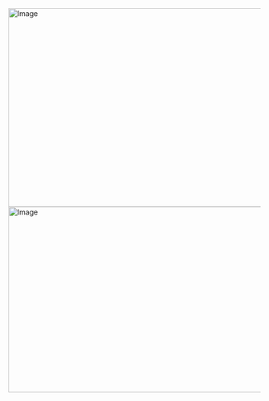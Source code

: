 <img width="691" height="397" alt="Image" src="https://github.com/user-attachments/assets/1e32afb2-72cf-4815-9515-817301609baf" />

<img width="687" height="371" alt="Image" src="https://github.com/user-attachments/assets/5c6fef80-014b-4424-a575-546b7ebb0c5d" />
